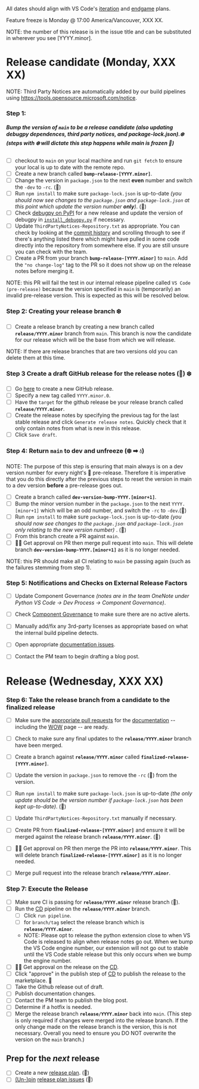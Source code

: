 All dates should align with VS Code's [iteration](https://github.com/microsoft/vscode/labels/iteration-plan) and [endgame](https://github.com/microsoft/vscode/labels/endgame-plan) plans.

Feature freeze is Monday @ 17:00 America/Vancouver, XXX XX.


NOTE: the number of this release is in the issue title and can be substituted in wherever you see [YYYY.minor].


# Release candidate (Monday, XXX XX)

NOTE: Third Party Notices are automatically added by our build pipelines using  https://tools.opensource.microsoft.com/notice.

### Step 1:
##### Bump the version of `main` to be a release candidate (also updating debugpy dependences, third party notices, and package-lock.json).❄️ (steps with ❄️ will dictate this step happens while main is frozen 🥶)

-   [ ] checkout to `main` on your local machine and run `git fetch` to ensure your local is up to date with the remote repo.
-   [ ] Create a new branch called  **`bump-release-[YYYY.minor]`**.
-   [ ] Change the version in `package.json` to the next **even** number and switch the `-dev` to `-rc`. (🤖)
-   [ ] Run `npm install` to make sure `package-lock.json` is up-to-date _(you should now see changes to the `package.json` and `package-lock.json` at this point which update the version number **only**)_. (🤖)
-   [ ] Check [debugpy on PyPI](https://pypi.org/project/debugpy/) for a new release and update the version of debugpy in [`install_debugpy.py`](https://github.com/microsoft/vscode-python/blob/main/pythonFiles/install_debugpy.py) if necessary.
-   [ ] Update `ThirdPartyNotices-Repository.txt` as appropriate. You can check by looking at the [commit history](https://github.com/microsoft/vscode-python/commits/main) and scrolling through to see if there's anything listed there which might have pulled in some code directly into the repository from somewhere else. If you are still unsure you can check with the team.
-   [ ] Create a PR from your branch  **`bump-release-[YYYY.minor]`** to `main`. Add the `"no change-log"` tag to the PR so it does not show up on the release notes before merging it.

NOTE: this PR will fail the test in our internal release pipeline called `VS Code (pre-release)` because the version specified in `main` is (temporarily) an invalid pre-release version. This is expected as this will be resolved below.


### Step 2: Creating your release branch ❄️
-   [ ] Create a release branch by creating a new branch called **`release/YYYY.minor`** branch from `main`. This branch is now the candidate for our release which will be the base from which we will release.

NOTE: If there are release branches that are two versions old you can delete them at this time.

### Step 3 Create a draft GitHub release for the release notes (🤖) ❄️

-   [ ] Go [here](https://github.com/microsoft/vscode-python/releases/new) to create a new GitHub release.
-   [ ] Specify a new tag called `YYYY.minor.0`.
-   [ ] Have the `target` for the github release be your release branch called **`release/YYYY.minor`**.
-   [ ] Create the release notes by specifying the previous tag for the last stable release and click `Generate release notes`. Quickly check that it only contain notes from what is new in this release.
-   [ ] Click `Save draft`.

### Step 4: Return `main` to dev and unfreeze (❄️ ➡ 💧)
NOTE: The purpose of this step is ensuring that main always is on a dev version number for every night's 🌃 pre-release. Therefore it is imperative that you do this directly after the previous steps to reset the version in main to a dev version **before** a pre-release goes out.
-   [ ] Create a branch called **`dev-version-bump-YYYY.[minor+1]`**.
-   [ ] Bump the minor version number in the `package.json` to the next `YYYY.[minor+1]` which will be an odd number, and switch the `-rc` to `-dev`.(🤖)
-   [ ] Run `npm install` to make sure `package-lock.json` is up-to-date _(you should now see changes to the `package.json` and `package-lock.json` only relating to the new version number)_ . (🤖)
-   [ ] From this branch create a PR against `main`.
-   [ ] 🧍🧍 Get approval on PR then merge pull request into `main`. This will delete branch **`dev-version-bump-YYYY.[minor+1]`** as it is no longer needed.

NOTE: this PR should make all CI relating to `main` be passing again (such as the failures stemming from step 1).

### Step 5: Notifications and Checks on External Release Factors
-   [ ] Update Component Governance _(notes are in the team OneNote under Python VS Code → Dev Process → Component Governance)_.
-   [ ] Check [Component Governance](https://dev.azure.com/monacotools/Monaco/_componentGovernance/192726?_a=alerts&typeId=11825783&alerts-view-option=active) to make sure there are no active alerts.
-   [ ] Manually add/fix any 3rd-party licenses as appropriate based on what the internal build pipeline detects.
-   [ ] Open appropriate [documentation issues](https://github.com/microsoft/vscode-docs/issues?q=is%3Aissue+is%3Aopen+label%3Apython).
-   [ ] Contact the PM team to begin drafting a blog post.


# Release (Wednesday, XXX XX)

### Step 6: Take the release branch from a candidate to the finalized release
-   [ ] Make sure the [appropriate pull requests](https://github.com/microsoft/vscode-docs/pulls) for the [documentation](https://code.visualstudio.com/docs/python/python-tutorial) -- including the [WOW](https://code.visualstudio.com/docs/languages/python) page -- are ready.
-   [ ] Check to make sure any final updates to the **`release/YYYY.minor`** branch have been merged.
-   [ ] Create a branch against  **`release/YYYY.minor`** called **`finalized-release-[YYYY.minor]`**.
-   [ ] Update the version in `package.json` to remove the `-rc` (🤖) from the version.
-   [ ] Run `npm install` to make sure `package-lock.json` is up-to-date _(the only update should be the version number if `package-lock.json` has been kept up-to-date)_. (🤖)
-   [ ] Update `ThirdPartyNotices-Repository.txt` manually if necessary.
-   [ ] Create PR from **`finalized-release-[YYYY.minor]`** and ensure it will be merged against the release branch **`release/YYYY.minor`**. (🤖)
-   [ ] 🧍🧍 Get approval on PR then merge the PR into **`release/YYYY.minor`**. This will delete branch **`finalized-release-[YYYY.minor]`** as it is no longer needed.
-   [ ] Merge pull request into the release branch **`release/YYYY.minor`**.


### Step 7: Execute the Release
-   [ ] Make sure CI is passing for **`release/YYYY.minor`** release branch (🤖).
-   [ ] Run the [CD](https://dev.azure.com/monacotools/Monaco/_build?definitionId=299) pipeline on the **`release/YYYY.minor`** branch.
    -   [ ] Click `run pipeline`.
	-   [ ] for `branch/tag` select the release branch which is **`release/YYYY.minor`**.
	-   NOTE: Please opt to release the python extension close to when VS Code is released to align when release notes go out. When we bump the VS Code engine number, our extension will not go out to stable until the VS Code stable release but this only occurs when we bump the engine number.
-   [ ] 🧍🧍 Get approval on the release on the [CD](https://dev.azure.com/monacotools/Monaco/_build?definitionId=299).
-   [ ] Click "approve" in the publish step of [CD](https://dev.azure.com/monacotools/Monaco/_build?definitionId=299) to publish the release to the marketplace.  🎉
-   [ ] Take the Github release out of draft.
-   [ ] Publish documentation changes.
-   [ ] Contact the PM team to publish the blog post.
-   [ ] Determine if a hotfix is needed.
-   [ ] Merge the release branch **`release/YYYY.minor`**  back into `main`. (This step is only required if changes were merged into the release branch. If the only change made on the release branch is the version, this is not necessary. Overall you need to ensure you DO NOT overwrite the version on the `main` branch.)

## Prep for the _next_ release

-   [ ] Create a new [release plan](https://raw.githubusercontent.com/microsoft/vscode-python/main/.github/release_plan.md). (🤖)
-   [ ] [(Un-)pin](https://help.github.com/en/articles/pinning-an-issue-to-your-repository) [release plan issues](https://github.com/Microsoft/vscode-python/labels/release%20plan) (🤖)
